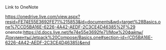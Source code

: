 Link to OneNote

https://onedrive.live.com/view.aspx?resid=FE74E55E3692FE71%215853&id=documents&wd=target%28Basics.one%7CCD5BA16E-6226-4A42-AEDF-2C3CE4D46385%2F%29
onenote:https://d.docs.live.net/fe74e55e3692fe71/Мои%20файлы/Документы/Jetpack%20Compose/Basics.one#section-id={CD5BA16E-6226-4A42-AEDF-2C3CE4D46385}&end
